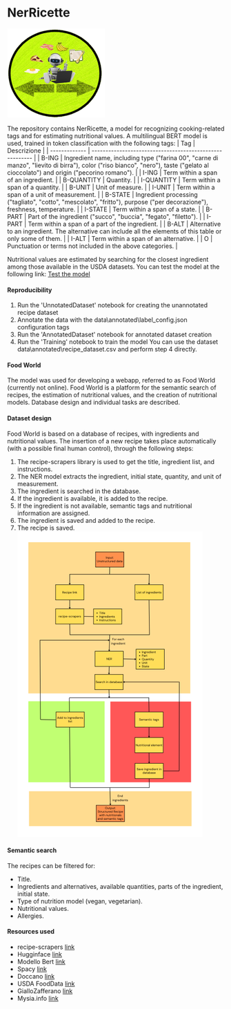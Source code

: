 # NerRicette
![Bot](assets/imgs/bot_green.png?raw=true "Bot")

The repository contains NerRicette, a model for recognizing cooking-related tags and for estimating nutritional values.
A multilingual BERT model is used, trained in token classification with the following tags:
| Tag           | Descrizione                                              |
| ------------- | -------------------------------------------------------- |
| B-ING         | Ingredient name, including type ("farina 00",  "carne di manzo", "lievito di birra"), color ("riso bianco", "nero"),  taste ("gelato al cioccolato") and origin ("pecorino romano").            |
| I-ING         | Term within a span of an ingredient.                     |
| B-QUANTITY    | Quantity.                                                |
| I-QUANTITY    | Term within a span of a quantity.                        |
| B-UNIT        | Unit of measure.                                         |
| I-UNIT        | Term within a span of a unit of measurement.             |
| B-STATE       | Ingredient processing ("tagliato", "cotto", "mescolato", "fritto"), purpose ("per decorazione"), freshness, temperature.         |
| I-STATE       | Term within a span of a state.                           |
| B-PART        | Part of the ingredient  ("succo", "buccia", "fegato", "filetto").                                                                |
| I-PART        | Term within a span of a part of the ingredient.          |
| B-ALT         |   Alternative to an ingredient. The alternative can include all the elements of this table or only some of them.                 |
| I-ALT         | Term within a span of an alternative.                    |
| O             | Punctuation or terms not included in the above categories.                                                                       |

Nutritional values are estimated by searching for the closest ingredient among those available in the USDA datasets.
You can test the model at the following link:
[Test the model](https://colab.research.google.com/drive/1uDFF2jacVXE4TaxSXtPhCpB4YNwkganj#)

#### Reproducibility

1. Run the 'UnnotatedDataset' notebook for creating the unannotated recipe dataset
2. Annotate the data with the data\annotated\label_config.json configuration tags
3. Run the 'AnnotatedDataset' notebook for annotated dataset creation
4. Run the 'Training' notebook to train the model
You can use the dataset data\annotated\recipe_dataset.csv and perform step 4 directly.
#### Food World
The model was used for developing a webapp, referred to as Food World (currently not online).
Food World is a platform for the semantic search of recipes, the estimation of nutritional values, and the creation of nutritional models.
Database design and individual tasks are described.
#### Dataset design
Food World is based on a database of recipes, with ingredients and nutritional values.
The insertion of a new recipe takes place automatically (with a possible final human control), through the following steps:
1. The recipe-scrapers library is used to get the title, ingredient list, and instructions.
2. The NER model extracts the ingredient, initial state, quantity, and unit of measurement.
3. The ingredient is searched in the database.
4. If the ingredient is available, it is added to the recipe.
5. If the ingredient is not available, semantic tags and nutritional information are assigned.
6. The ingredient is saved and added to the recipe.
7. The recipe is saved.
![Bot](assets/imgs/scheme.png?raw=true "Bot")
#### Semantic search
The recipes can be filtered for:
* Title.
* Ingredients and alternatives, available quantities, parts of the ingredient, initial state.
* Type of nutrition model (vegan, vegetarian).
* Nutritional values.
* Allergies.
#### Resources used
* recipe-scrapers [link](https://github.com/hhursev/recipe-scrapers)
* Hugginface [link](https://huggingface.co/)
* Modello Bert [link](https://huggingface.co/bert-base-multilingual-uncased)
* Spacy [link](https://spacy.io/)
* Doccano [link](https://github.com/doccano/doccano)
* USDA FoodData [link](https://fdc.nal.usda.gov/)
* GialloZafferano [link](https://www.giallozafferano.it/)
* Mysia.info [link](https://www.misya.info/)
